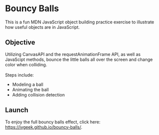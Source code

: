 # Bouncy Balls

This is a fun MDN JavaScript object building practice exercise to illustrate how useful objects are in JavaScript. 

## Objective

Utilizing CanvasAPI and the requestAnimationFrame API, as well as JavaScipt methods, bounce the little balls all over the screen and change color when colliding. 
<br />
<br />
Steps include:
* Modeling a ball
* Animating the ball
* Adding collision detection

## Launch

To enjoy the full bouncy balls effect, click here: https://ivgeek.github.io/bouncy-balls/.
